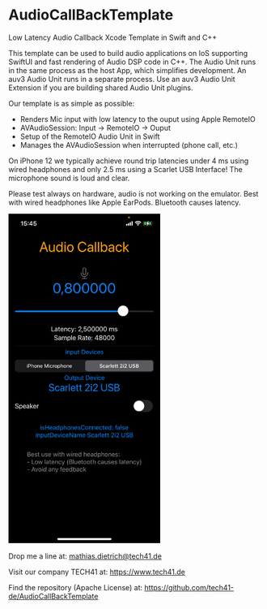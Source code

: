 # AudioCallBackTemplate
Low Latency Audio Callback Xcode Template in Swift and C++

This template can be used to build audio applications on IoS supporting SwiftUI and fast rendering of Audio DSP code in C++.
The Audio Unit runs in the same process as the host App, which simplifies development.
An auv3 Audio Unit runs in a separate process. Use an auv3 Audio Unit Extension if you are building shared Audio Unit plugins.

Our template is as simple as possible:

- Renders Mic input with low latency to the ouput using Apple RemoteIO 
- AVAudioSession: Input -> RemoteIO -> Ouput
- Setup of the RemoteIO Audio Unit in Swift
- Manages the AVAudioSession when interrupted (phone call, etc.)

On iPhone 12 we typically achieve round trip latencies under 4 ms using wired headphones and only 2.5 ms using a Scarlet USB Interface!
The microphone sound is loud and clear.

Please test always on hardware, audio is not working on the emulator.
Best with wired headphones like Apple EarPods.
Bluetooth causes latency.

<img src="https://raw.githubusercontent.com/tech41-de/AudioCallBackTemplate/master/AudioCallbackTemplate.png" alt="Audio Callback Template Screenshot" width="300" height="auto">

Drop me a line at: 
mathias.dietrich@tech41.de

Visit our company TECH41 at:
https://www.tech41.de

Find the repository (Apache License) at:
https://github.com/tech41-de/AudioCallBackTemplate


